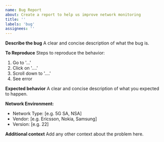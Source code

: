 ```yaml
---
name: Bug Report
about: Create a report to help us improve network monitoring
title: ''
labels: 'bug'
assignees: ''
---
```


**Describe the bug**
A clear and concise description of what the bug is.

**To Reproduce**
Steps to reproduce the behavior:
1. Go to '...'
2. Click on '....'
3. Scroll down to '....'
4. See error

**Expected behavior**
A clear and concise description of what you expected to happen.

**Network Environment:**
- Network Type: [e.g. 5G SA, NSA]
- Vendor: [e.g. Ericsson, Nokia, Samsung]
- Version: [e.g. 22]

**Additional context**
Add any other context about the problem here.
